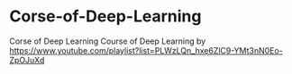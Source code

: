 # Corse-of-Deep-Learning
Corse of Deep Learning
Course of Deep Learning by https://www.youtube.com/playlist?list=PLWzLQn_hxe6ZlC9-YMt3nN0Eo-ZpOJuXd
